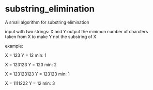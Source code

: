 substring_elimination
=====================

A small algorithm for substring elimination

input with two strings: X and Y
output the minimun number of charcters taken from X to make Y not the substring of X

example:

X = 123     Y = 12
min: 1

X = 123123  Y = 123
min: 2

X = 123123123 Y = 123123
min: 1

X = 1111222   Y = 12
min: 3
